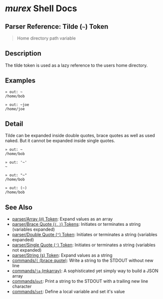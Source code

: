 # _murex_ Shell Docs

## Parser Reference: Tilde (`~`) Token

> Home directory path variable

## Description

The tilde token is used as a lazy reference to the users home directory.

## Examples

    » out: ~
    /home/bob
    
    » out: ~joe
    /home/joe

## Detail

Tilde can be expanded inside double quotes, brace quotes as well as used naked.
But it cannot be expanded inside single quotes.

    » out: ~
    /home/bob
    
    » out: '~'
    ~
    
    » out: "~"
    /home/bob
    
    » out: (~)
    /home/bob

## See Also

* [parser/Array (`@`) Token](../parser/array.md):
  Expand values as an array
* [parser/Brace Quote (`(`, `)`) Tokens](../parser/brace-quote.md):
  Initiates or terminates a string (variables expanded)
* [parser/Double Quote (`"`) Token](../parser/double-quote.md):
  Initiates or terminates a string (variables expanded)
* [parser/Single Quote (`'`) Token](../parser/single-quote.md):
  Initiates or terminates a string (variables not expanded)
* [parser/String (`$`) Token](../parser/string.md):
  Expand values as a string
* [commands/`(` (brace quote)](../commands/brace-quote.md):
  Write a string to the STDOUT without new line
* [commands/`ja` (mkarray)](../commands/ja.md):
  A sophisticated yet simply way to build a JSON array
* [commands/`out`](../commands/out.md):
  Print a string to the STDOUT with a trailing new line character
* [commands/`set`](../commands/set.md):
  Define a local variable and set it's value